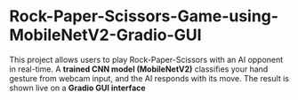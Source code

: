 # Rock-Paper-Scissors-Game-using-MobileNetV2-Gradio-GUI
This project allows users to play Rock-Paper-Scissors with an AI opponent in real-time. A **trained CNN model (MobileNetV2)** classifies your hand gesture from webcam input, and the AI responds with its move. The result is shown live on a **Gradio GUI interface**
